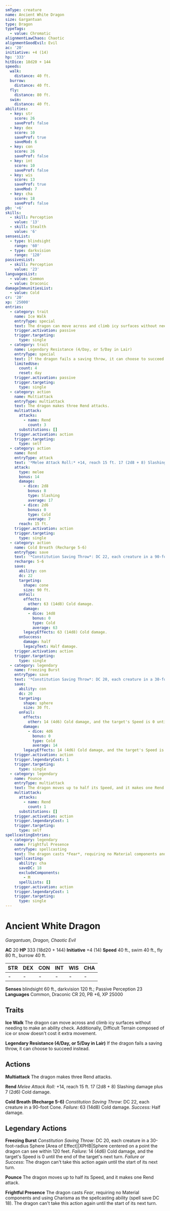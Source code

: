 ```yaml
---
smType: creature
name: Ancient White Dragon
size: Gargantuan
type: Dragon
typeTags:
  - value: Chromatic
alignmentLawChaos: Chaotic
alignmentGoodEvil: Evil
ac: '20'
initiative: +4 (14)
hp: '333'
hitDice: 18d20 + 144
speeds:
  walk:
    distance: 40 ft.
  burrow:
    distance: 40 ft.
  fly:
    distance: 80 ft.
  swim:
    distance: 40 ft.
abilities:
  - key: str
    score: 26
    saveProf: false
  - key: dex
    score: 10
    saveProf: true
    saveMod: 6
  - key: con
    score: 26
    saveProf: false
  - key: int
    score: 10
    saveProf: false
  - key: wis
    score: 13
    saveProf: true
    saveMod: 7
  - key: cha
    score: 18
    saveProf: false
pb: '+6'
skills:
  - skill: Perception
    value: '13'
  - skill: Stealth
    value: '6'
sensesList:
  - type: blindsight
    range: '60'
  - type: darkvision
    range: '120'
passivesList:
  - skill: Perception
    value: '23'
languagesList:
  - value: Common
  - value: Draconic
damageImmunitiesList:
  - value: Cold
cr: '20'
xp: '25000'
entries:
  - category: trait
    name: Ice Walk
    entryType: special
    text: The dragon can move across and climb icy surfaces without needing to make an ability check. Additionally, Difficult Terrain composed of ice or snow doesn't cost it extra movement.
    trigger.activation: passive
    trigger.targeting:
      type: single
  - category: trait
    name: Legendary Resistance (4/Day, or 5/Day in Lair)
    entryType: special
    text: If the dragon fails a saving throw, it can choose to succeed instead.
    limitedUse:
      count: 4
      reset: day
    trigger.activation: passive
    trigger.targeting:
      type: single
  - category: action
    name: Multiattack
    entryType: multiattack
    text: The dragon makes three Rend attacks.
    multiattack:
      attacks:
        - name: Rend
          count: 3
      substitutions: []
    trigger.activation: action
    trigger.targeting:
      type: self
  - category: action
    name: Rend
    entryType: attack
    text: '*Melee Attack Roll:* +14, reach 15 ft. 17 (2d8 + 8) Slashing damage plus 7 (2d6) Cold damage.'
    attack:
      type: melee
      bonus: 14
      damage:
        - dice: 2d8
          bonus: 8
          type: Slashing
          average: 17
        - dice: 2d6
          bonus: 0
          type: Cold
          average: 7
      reach: 15 ft.
    trigger.activation: action
    trigger.targeting:
      type: single
  - category: action
    name: Cold Breath (Recharge 5-6)
    entryType: save
    text: '*Constitution Saving Throw*: DC 22, each creature in a 90-foot Cone. *Failure:*  63 (14d8) Cold damage. *Success:*  Half damage.'
    recharge: 5-6
    save:
      ability: con
      dc: 22
      targeting:
        shape: cone
        size: 90 ft.
      onFail:
        effects:
          other: 63 (14d8) Cold damage.
        damage:
          - dice: 14d8
            bonus: 0
            type: Cold
            average: 63
        legacyEffects: 63 (14d8) Cold damage.
      onSuccess:
        damage: half
        legacyText: Half damage.
    trigger.activation: action
    trigger.targeting:
      type: single
  - category: legendary
    name: Freezing Burst
    entryType: save
    text: '*Constitution Saving Throw*: DC 20, each creature in a 30-foot-radius Sphere [Area of Effect]|XPHB|Sphere centered on a point the dragon can see within 120 feet. *Failure:*  14 (4d6) Cold damage, and the target''s Speed is 0 until the end of the target''s next turn. *Failure or Success*:  The dragon can''t take this action again until the start of its next turn.'
    save:
      ability: con
      dc: 20
      targeting:
        shape: sphere
        size: 30 ft.
      onFail:
        effects:
          other: 14 (4d6) Cold damage, and the target's Speed is 0 until the end of the target's next turn.
        damage:
          - dice: 4d6
            bonus: 0
            type: Cold
            average: 14
        legacyEffects: 14 (4d6) Cold damage, and the target's Speed is 0 until the end of the target's next turn.
    trigger.activation: action
    trigger.legendaryCost: 1
    trigger.targeting:
      type: single
  - category: legendary
    name: Pounce
    entryType: multiattack
    text: The dragon moves up to half its Speed, and it makes one Rend attack.
    multiattack:
      attacks:
        - name: Rend
          count: 1
      substitutions: []
    trigger.activation: action
    trigger.legendaryCost: 1
    trigger.targeting:
      type: self
spellcastingEntries:
  - category: legendary
    name: Frightful Presence
    entryType: spellcasting
    text: The dragon casts *Fear*, requiring no Material components and using Charisma as the spellcasting ability (spell save DC 18). The dragon can't take this action again until the start of its next turn.
    spellcasting:
      ability: cha
      saveDC: 18
      excludeComponents:
        - M
      spellLists: []
    trigger.activation: action
    trigger.legendaryCost: 1
    trigger.targeting:
      type: single
---
```


# Ancient White Dragon
*Gargantuan, Dragon, Chaotic Evil*

**AC** 20
**HP** 333 (18d20 + 144)
**Initiative** +4 (14)
**Speed** 40 ft., swim 40 ft., fly 80 ft., burrow 40 ft.

| STR | DEX | CON | INT | WIS | CHA |
| --- | --- | --- | --- | --- | --- |
| - | - | - | - | - | - |

**Senses** blindsight 60 ft., darkvision 120 ft.; Passive Perception 23
**Languages** Common, Draconic
CR 20, PB +6, XP 25000

## Traits

**Ice Walk**
The dragon can move across and climb icy surfaces without needing to make an ability check. Additionally, Difficult Terrain composed of ice or snow doesn't cost it extra movement.

**Legendary Resistance (4/Day, or 5/Day in Lair)**
If the dragon fails a saving throw, it can choose to succeed instead.

## Actions

**Multiattack**
The dragon makes three Rend attacks.

**Rend**
*Melee Attack Roll:* +14, reach 15 ft. 17 (2d8 + 8) Slashing damage plus 7 (2d6) Cold damage.

**Cold Breath (Recharge 5-6)**
*Constitution Saving Throw*: DC 22, each creature in a 90-foot Cone. *Failure:*  63 (14d8) Cold damage. *Success:*  Half damage.

## Legendary Actions

**Freezing Burst**
*Constitution Saving Throw*: DC 20, each creature in a 30-foot-radius Sphere [Area of Effect]|XPHB|Sphere centered on a point the dragon can see within 120 feet. *Failure:*  14 (4d6) Cold damage, and the target's Speed is 0 until the end of the target's next turn. *Failure or Success*:  The dragon can't take this action again until the start of its next turn.

**Pounce**
The dragon moves up to half its Speed, and it makes one Rend attack.

**Frightful Presence**
The dragon casts *Fear*, requiring no Material components and using Charisma as the spellcasting ability (spell save DC 18). The dragon can't take this action again until the start of its next turn.

